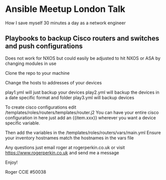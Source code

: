 # Ansible Meetup London Talk 
How I save myself 30 minutes a day as a network engineer 

## Playbooks to backup Cisco routers and switches and push configurations
Does not work for NXOS but could easily be adjusted to hit NXOS or ASA by changing modules in use

Clone the repo to your machine 

Change the hosts to addresses of your devices 

play1.yml will just backup your devices 
play2.yml will backup the devices in a date specific format and folder 
play3.yml will backup devices 

To create cisco configurations edit /templates/roles/routers/templates/router.j2 
You can have your entire cisco configuration in here just add an {{item.xxx}} wherever you want a device specific variable. 

Then add the variables in the /templates/roles/routers/vars/main.yml 
Ensure your inventory hostnames match the hostnames in the vars file 

Any questions just email roger at rogerperkin.co.uk or visit 
https://www.rogerperkin.co.uk and send me a message 

Enjoy! 

Roger 
CCIE #50038 

